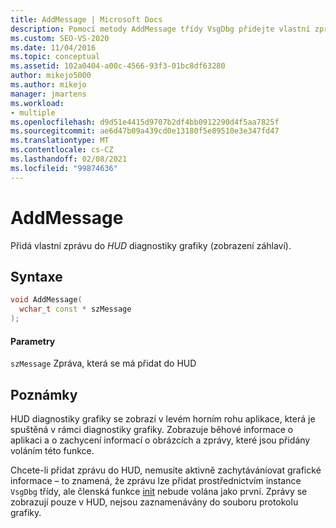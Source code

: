 ```yaml
---
title: AddMessage | Microsoft Docs
description: Pomocí metody AddMessage třídy VsgDbg přidejte vlastní zprávu do diagnostiky grafiky Head-Up zobrazení (HUD).
ms.custom: SEO-VS-2020
ms.date: 11/04/2016
ms.topic: conceptual
ms.assetid: 102a0404-a00c-4566-93f3-01bc8df63280
author: mikejo5000
ms.author: mikejo
manager: jmartens
ms.workload:
- multiple
ms.openlocfilehash: d9d51e4415d9707b2df4bb0912290d4f5aa7825f
ms.sourcegitcommit: ae6d47b09a439cd0e13180f5e89510e3e347fd47
ms.translationtype: MT
ms.contentlocale: cs-CZ
ms.lasthandoff: 02/08/2021
ms.locfileid: "99874636"
---
```

# <a name="addmessage"></a>AddMessage
Přidá vlastní zprávu do *HUD* diagnostiky grafiky (zobrazení záhlaví).

## <a name="syntax"></a>Syntaxe

```C++
void AddMessage(
  wchar_t const * szMessage
);
```

#### <a name="parameters"></a>Parametry
 `szMessage` Zpráva, která se má přidat do HUD

## <a name="remarks"></a>Poznámky
 HUD diagnostiky grafiky se zobrazí v levém horním rohu aplikace, která je spuštěná v rámci diagnostiky grafiky. Zobrazuje běhové informace o aplikaci a o zachycení informací o obrázcích a zprávy, které jsou přidány voláním této funkce.

 Chcete-li přidat zprávu do HUD, nemusíte aktivně zachytáváníovat grafické informace – to znamená, že zprávu lze přidat prostřednictvím instance `VsgDbg` třídy, ale členská funkce [init](init.md) nebude volána jako první. Zprávy se zobrazují pouze v HUD, nejsou zaznamenávány do souboru protokolu grafiky.